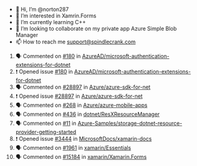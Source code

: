 - 👋 Hi, I’m @norton287
- 👀 I’m interested in Xamrin.Forms
- 🌱 I’m currently learning C++
- 💞️ I’m looking to collaborate on my private app Azure Simple Blob Manager
- 📫 How to reach me support@spindlecrank.com

<!---
norton287/norton287 is a ✨ special ✨ repository because its `README.md` (this file) appears on your GitHub profile.
You can click the Preview link to take a look at your changes.
--->
<!--START_SECTION:activity-->
1. 🗣 Commented on [#180](https://github.com/AzureAD/microsoft-authentication-extensions-for-dotnet/issues/180) in [AzureAD/microsoft-authentication-extensions-for-dotnet](https://github.com/AzureAD/microsoft-authentication-extensions-for-dotnet)
2. ❗️ Opened issue [#180](https://github.com/AzureAD/microsoft-authentication-extensions-for-dotnet/issues/180) in [AzureAD/microsoft-authentication-extensions-for-dotnet](https://github.com/AzureAD/microsoft-authentication-extensions-for-dotnet)
3. 🗣 Commented on [#28897](https://github.com/Azure/azure-sdk-for-net/issues/28897) in [Azure/azure-sdk-for-net](https://github.com/Azure/azure-sdk-for-net)
4. ❗️ Opened issue [#28897](https://github.com/Azure/azure-sdk-for-net/issues/28897) in [Azure/azure-sdk-for-net](https://github.com/Azure/azure-sdk-for-net)
5. 🗣 Commented on [#268](https://github.com/Azure/azure-mobile-apps/issues/268) in [Azure/azure-mobile-apps](https://github.com/Azure/azure-mobile-apps)
6. 🗣 Commented on [#436](https://github.com/dotnet/ResXResourceManager/issues/436) in [dotnet/ResXResourceManager](https://github.com/dotnet/ResXResourceManager)
7. 🗣 Commented on [#11](https://github.com/Azure-Samples/storage-dotnet-resource-provider-getting-started/issues/11) in [Azure-Samples/storage-dotnet-resource-provider-getting-started](https://github.com/Azure-Samples/storage-dotnet-resource-provider-getting-started)
8. ❗️ Opened issue [#3444](https://github.com/MicrosoftDocs/xamarin-docs/issues/3444) in [MicrosoftDocs/xamarin-docs](https://github.com/MicrosoftDocs/xamarin-docs)
9. 🗣 Commented on [#1961](https://github.com/xamarin/Essentials/issues/1961) in [xamarin/Essentials](https://github.com/xamarin/Essentials)
10. 🗣 Commented on [#15184](https://github.com/xamarin/Xamarin.Forms/issues/15184) in [xamarin/Xamarin.Forms](https://github.com/xamarin/Xamarin.Forms)
<!--END_SECTION:activity-->
